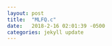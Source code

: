 ```yaml
---
layout: post
title:  "MLFQ.c"
date:   2018-2-16 02:01:39 -0500
categories: jekyll update
---
```





